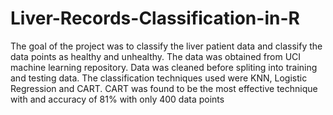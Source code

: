 # Liver-Records-Classification-in-R

The goal of the project was to classify the liver patient data and classify the data points as healthy and unhealthy. The data was obtained from UCI machine learning repository. Data was cleaned before spliting into training and testing data. The classification techniques used were KNN, Logistic Regression and CART. CART was found to be the most effective technique with and accuracy of 81% with only 400 data points
